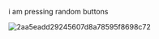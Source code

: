 i am pressing random buttons

![2aa5eadd29245607d8a78595f8698c72](https://github.com/user-attachments/assets/f7be91ac-476f-4b83-ab2c-cc8836e614bd)

